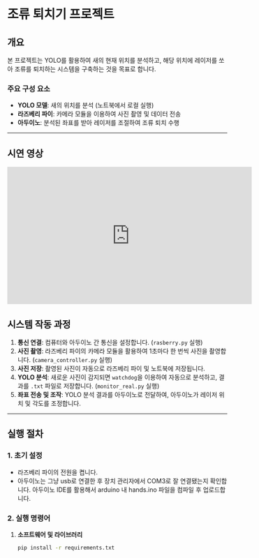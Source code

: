 

# 조류 퇴치기 프로젝트

## 개요
본 프로젝트는 YOLO를 활용하여 새의 현재 위치를 분석하고, 해당 위치에 레이저를 쏘아 조류를 퇴치하는 시스템을 구축하는 것을 목표로 합니다.

### 주요 구성 요소
- **YOLO 모델**: 새의 위치를 분석 (노트북에서 로컬 실행)
- **라즈베리 파이**: 카메라 모듈을 이용하여 사진 촬영 및 데이터 전송
- **아두이노**: 분석된 좌표를 받아 레이저를 조절하여 조류 퇴치 수행

---

## 시연 영상
<!-- YouTube 시연영상 임베드 (시작 시간 19초부터) -->
<iframe width="560" height="315" src="https://www.youtube.com/embed/H2yaHJI-CNM?start=19" title="YouTube video player" frameborder="0" allow="accelerometer; autoplay; clipboard-write; encrypted-media; gyroscope; picture-in-picture" allowfullscreen></iframe>

## 시스템 작동 과정

1. **통신 연결**: 컴퓨터와 아두이노 간 통신을 설정합니다. (`rasberry.py` 실행)
2. **사진 촬영**: 라즈베리 파이의 카메라 모듈을 활용하여 1초마다 한 번씩 사진을 촬영합니다. (`camera_controller.py` 실행)
3. **사진 저장**: 촬영된 사진이 자동으로 라즈베리 파이 및 노트북에 저장됩니다.
4. **YOLO 분석**: 새로운 사진이 감지되면 `watchdog`을 이용하여 자동으로 분석하고, 결과를 `.txt` 파일로 저장합니다. (`monitor_real.py` 실행)
5. **좌표 전송 및 조작**: YOLO 분석 결과를 아두이노로 전달하여, 아두이노가 레이저 위치 및 각도를 조정합니다.

---

## 실행 절차

### 1. 초기 설정
- 라즈베리 파이의 전원을 켭니다.
- 아두이노는 그냥 usb로 연결한 후 장치 관리자에서 COM3로 잘 연결됐는지 확인합니다. 아두이노 IDE를 활용해서 arduino 내 hands.ino 파일을 컴파일 후 업로드합니다.

### 2. 실행 명령어
1. **소프트웨어 및 라이브러리**
   ```bash
   pip install -r requirements.txt
